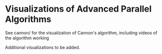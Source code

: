 # Visualizations of Advanced Parallel Algorithms

See cannon/ for the visualization of Cannon's algorithm, including videos of the algorithm working

Additional visualizations to be added.

